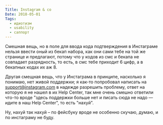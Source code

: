 ```yaml
---
Title: Instagram & co
Date: 2018-05-01
Tags:
  - идиотизм
  - usability
  - саппорт
---
```


Смешная вещь, но в поле для ввода кода подтверждения в Инстаграме нельзя ввести оный из бекап набора, как они сами тебе на той же странице и предлагают, потому что у кодов из смс и бекапа не совпадает разрядность, то есть, в смс тебе приходит 6 цифр, а в бекапных кодах их аж 8.

Другая смещная вещь, что у Инстаграма в принципе, насколько я понимаю, нет живой поддержки; я как-то попробовал написать на support@instagram.com в надежде разрешить проблему, ответ на которую я не нашел в их Help Center, так мне очень смешно ответили что-то вроде "здесь поддержки больше нет и писать сюда не надо — идите в наш Help Center", то есть "нахуй".

Ну, нахуй так нахуй – по фейсбуку вроде не особенно скучаю, думаю, и по инстаграму не буду.